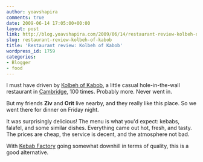 ```yaml
---
author: yoavshapira
comments: true
date: 2009-06-14 17:05:00+00:00
layout: post
link: http://blog.yoavshapira.com/2009/06/14/restaurant-review-kolbeh-of-kabob/
slug: restaurant-review-kolbeh-of-kabob
title: 'Restaurant review: Kolbeh of Kabob'
wordpress_id: 1759
categories:
- Blogger
- food
---
```


I must have driven by [Kolbeh of Kabob](http://www.yelp.com/biz/kolbeh-of-kabob-cambridge), a little casual hole-in-the-wall restaurant in [Cambridge](http://en.wikipedia.org/wiki/Cambridge,_Massachusetts), 100 times.  Probably more.  Never went in.  
  
But my friends **Ziv** and **Orit** live nearby, and they really like this place.  So we went there for dinner on Friday night.  
  
It was surprisingly delicious!  The menu is what you'd expect: kebabs, falafel, and some similar dishes.  Everything came out hot, fresh, and tasty.  The prices are cheap, the service is decent, and the atmosphere not bad.  
  
With [Kebab Factory](http://www.thekebabfactory.net/) going somewhat downhill in terms of quality, this is a good alternative.
